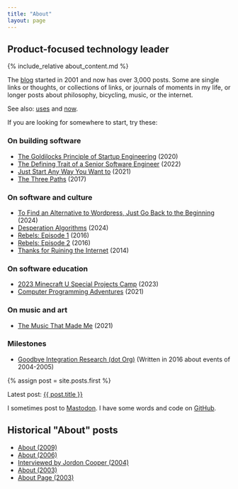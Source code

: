 ```yaml
---
title: "About"
layout: page
---
```


<style>
  img {
    max-width: 150px;
    float: right;
    border-radius: 75px;
    border: 2px solid #eee;
  }
</style>

## Product-focused technology leader

{% include_relative about_content.md %}

The [blog](/blog) started in 2001 and now has over 3,000 posts. Some are single links or thoughts, or collections of links, or journals of moments in my life, or longer posts about philosophy, bicycling, music, or the internet.

See also: [uses](/uses) and [now](/now).

If you are looking for somewhere to start, try these:

### On building software

- [The Goldilocks Principle of Startup Engineering](/2020/08/28/the-goldilocks-principle-of-startup-engineering/) (2020)
- [The Defining Trait of a Senior Software Engineer](/2022/12/08/the-defining-trait-of-a-senior-software-engineer/) (2022)
- [Just Start Any Way You Want to](/2021/02/18/just-start-any-way-you-want-to/) (2021)
- [The Three Paths](/2017/04/22/the-three-paths/) (2017)

### On software and culture

- [To Find an Alternative to Wordpress, Just Go Back to the Beginning](/2024/02/29/to-find-an-alternative-to-wordpress-just-go-back-to-the-beginning/) (2024)
- [Desperation Algorithms](/2024/01/15/desperation-algorithms/) (2024)
- [Rebels: Episode 1](/2016/09/05/rebels/) (2016)
- [Rebels: Episode 2](/2016/09/05/rebels-episode-2/) (2016)
- [Thanks for Ruining the Internet](/2014/02/12/thanks-for-ruining-the-internet/) (2014)

### On software education

- [2023 Minecraft U Special Projects Camp](/2023/09/11/2023-minecraft-u-special-projects-camp/) (2023)
- [Computer Programming Adventures](/2021/07/02/computer-programming-adventures/) (2021)

### On music and art

- [The Music That Made Me](/2021/11/25/the-music-that-made-me/) (2021)

### Milestones

- [Goodbye Integration Research (dot Org)](/2016/03/15/goodbye-integration-research/) (Written in 2016 about events of 2004-2005)

{% assign post = site.posts.first %}

<p>Latest post: <a href="{{ post.url }}">{{ post.title }}</a></p>

I sometimes post to [Mastodon](https://indieweb.social/@dealingwith). I have some words and code on [GitHub](https://github.com/dealingwith).

## Historical "About" posts

- [About (2009)](/2009/10/26/about/)
- [About (2006)](/2006/12/08/1868/)
- [Interviewed by Jordon Cooper (2004)](/2004/04/06/interviewed-by-jordon-cooper/)
- [About (2003)](/2003/07/28/about/)
- [About Page (2003)](/2003/01/16/about-page/)

